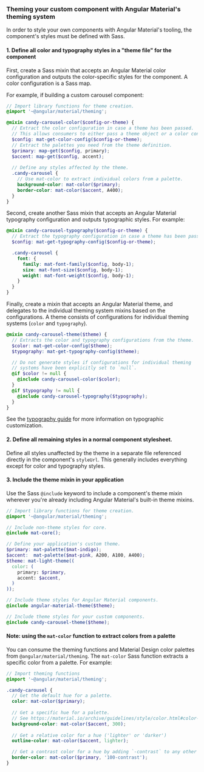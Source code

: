 ### Theming your custom component with Angular Material's theming system
In order to style your own components with Angular Material's tooling, the component's styles must
be defined with Sass.

#### 1. Define all color and typography styles in a "theme file" for the component
First, create a Sass mixin that accepts an Angular Material color configuration and
outputs the color-specific styles for the component. A color configuration is a Sass map.

For example, if building a custom carousel component:
```scss
// Import library functions for theme creation.
@import '~@angular/material/theming';

@mixin candy-carousel-color($config-or-theme) {
  // Extract the color configuration in case a theme has been passed.
  // This allows consumers to either pass a theme object or a color configuration.
  $config: mat-get-color-config($config-or-theme);
  // Extract the palettes you need from the theme definition.
  $primary: map-get($config, primary);
  $accent: map-get($config, accent);
  
  // Define any styles affected by the theme.
  .candy-carousel {
    // Use mat-color to extract individual colors from a palette.
    background-color: mat-color($primary);
    border-color: mat-color($accent, A400);
  }
}
```

Second, create another Sass mixin that accepts an Angular Material typography configuration
and outputs typographic styles. For example:

```scss
@mixin candy-carousel-typography($config-or-theme) {
  // Extract the typography configuration in case a theme has been passed.
  $config: mat-get-typography-config($config-or-theme);

  .candy-carousel {
    font: {
      family: mat-font-family($config, body-1);
      size: mat-font-size($config, body-1);
      weight: mat-font-weight($config, body-1);
    }
  }
}
```

Finally, create a mixin that accepts an Angular Material theme, and delegates to the individual
theming system mixins based on the configurations. A theme consists of configurations for
individual theming systems (`color` and `typography`).

```scss
@mixin candy-carousel-theme($theme) {
  // Extracts the color and typography configurations from the theme.
  $color: mat-get-color-config($theme);
  $typography: mat-get-typography-config($theme);

  // Do not generate styles if configurations for individual theming
  // systems have been explicitly set to `null`.
  @if $color != null {
    @include candy-carousel-color($color); 
  }
  @if $typography != null {
    @include candy-carousel-typography($typography);
  }
}
```

See the [typography guide](https://material.angular.io/guide/typography) for more information on
typographic customization.

#### 2. Define all remaining styles in a normal component stylesheet.
Define all styles unaffected by the theme in a separate file referenced directly in the component's
`styleUrl`.  This generally includes everything except for color and typography styles.


#### 3. Include the theme mixin in your application
Use the Sass `@include` keyword to include a component's theme mixin wherever you're already
including Angular Material's built-in theme mixins. 

```scss
// Import library functions for theme creation.
@import '~@angular/material/theming';

// Include non-theme styles for core.
@include mat-core();

// Define your application's custom theme.
$primary: mat-palette($mat-indigo);
$accent:  mat-palette($mat-pink, A200, A100, A400);
$theme: mat-light-theme((
  color: (
    primary: $primary,
    accent: $accent,
  )
));

// Include theme styles for Angular Material components.
@include angular-material-theme($theme);

// Include theme styles for your custom components.
@include candy-carousel-theme($theme);
```


#### Note: using the `mat-color` function to extract colors from a palette
You can consume the theming functions and Material Design color palettes from
`@angular/material/theming`. The `mat-color` Sass function extracts a specific color from a palette.
For example:

```scss
// Import theming functions
@import '~@angular/material/theming';

.candy-carousel {
  // Get the default hue for a palette.
  color: mat-color($primary);
  
  // Get a specific hue for a palette. 
  // See https://material.io/archive/guidelines/style/color.html#color-color-palette for hues.
  background-color: mat-color($accent, 300);
  
  // Get a relative color for a hue ('lighter' or 'darker')
  outline-color: mat-color($accent, lighter);

  // Get a contrast color for a hue by adding `-contrast` to any other key.
  border-color: mat-color($primary, '100-contrast');
}
```

